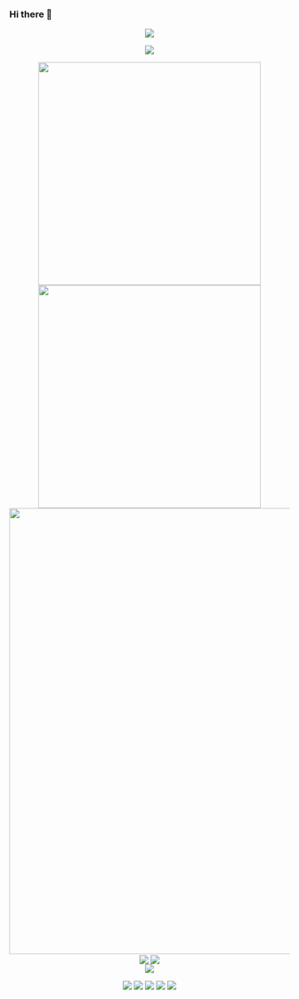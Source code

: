 ### Hi there 👋

<!--
**13046434521/13046434521** is a ✨ _special_ ✨ repository because its `README.md` (this file) appears on your GitHub profile.

Here are some ideas to get you started:
- 🔭 I’m currently working on ...
- 🌱 I’m currently learning ...
- 👯 I’m looking to collaborate on ...
- 🤔 I’m looking for help with ...
- 💬 Ask me about ...
- 📫 How to reach me: ...
- 😄 Pronouns: ...
- ⚡ Fun fact: ...
-->
<!--![github统计](https://stats.justsong.cn/api/github?username=13046434521&theme=dark&lang=zh-CN) -->

<!-- https://github.com/kyechan99/capsule-render -->
<p align="center">
<img src="https://capsule-render.vercel.app/api?type=waving&color=timeGradient&height=200&&section=header&text=你好!&fontSize=50&animation=twinkling">
</p>
<!-- https://github.com/DenverCoder1/readme-typing-svg -->
<p align="center">
<img src="https://readme-typing-svg.demolab.com?font=Orbitron&size=25&pause=1000&center=true&vCenter=true&random=false&width=600&lines=欢迎来到我的Github主页;Welcome+to+my+GitHub+profile+page!" />
</p>
<p align="center">
<!-- https://github.com/anuraghazra/github-readme-stats -->
<img align="center" width="400" src="https://github-readme-stats.vercel.app/api?username=13046434521&theme=transparent&include_all_commits=true&show_icons=true&hide_border=true" />
<!-- https://github.com/DenverCoder1/github-readme-streak-stats -->
<img align="center" width="400" src="https://streak-stats.demolab.com?user=13046434521&theme=transparent&date_format=%5BY.%5Dn.j&hide_border=true" />
<br/>
<!-- https://github.com/Ashutosh00710/github-readme-activity-graph -->
<img width="800" src="https://github-readme-activity-graph.vercel.app/graph?username=13046434521&theme=github-compact&hide_border=true&area=true">
<br/>
<!-- https://github.com/anuraghazra/github-readme-stats -->
<img align="center" src="https://github-readme-stats.vercel.app/api/wakatime?username=13046434521&theme=transparent&hide_border=true&layout=compact&langs_count=22" />
<!-- https://github.com/anuraghazra/github-readme-stats -->
<img align="center" src="https://github-readme-stats.vercel.app/api/top-langs/?username=13046434521&theme=transparent&hide_border=true&layout=donut-vertical&langs_count=6" />
<br/>
<!-- https://github.com/tandpfun/skill-icons -->
<img align="center" src="https://skillicons.dev/icons?i=java,cpp,kotlin,ts,md&theme=light" />
</p>


<!-- https://github.com/badges/shields -->
 <p align="center">
<a href="https://github.com/13046434521"><img src="https://img.shields.io/badge/GitHub-13046434521-white?logo=github" /></a>
<a href="[https://space.bilibili.com/68406011](https://juejin.cn/user/1081575170909246)"><img src="https://img.shields.io/badge/掘金-可乐儿加冰-white?logo=juejin" /></a>
<a href="(https://www.jianshu.com/u/c1250a30d7d2)"><img src="https://img.shields.io/badge/简书-可乐儿加冰-white?logo=jianshu" /></a>
<a href="https://space.bilibili.com/68406011"><img src="https://img.shields.io/badge/哔哩哔哩-可乐儿加冰-white?logo=bilibili" /></a>
<!-- https://github.com/antonkomarev/github-profile-views-counter -->
<img src="https://komarev.com/ghpvc/?username=13046434521&abbreviated=true&color=yellow" />
</p>

